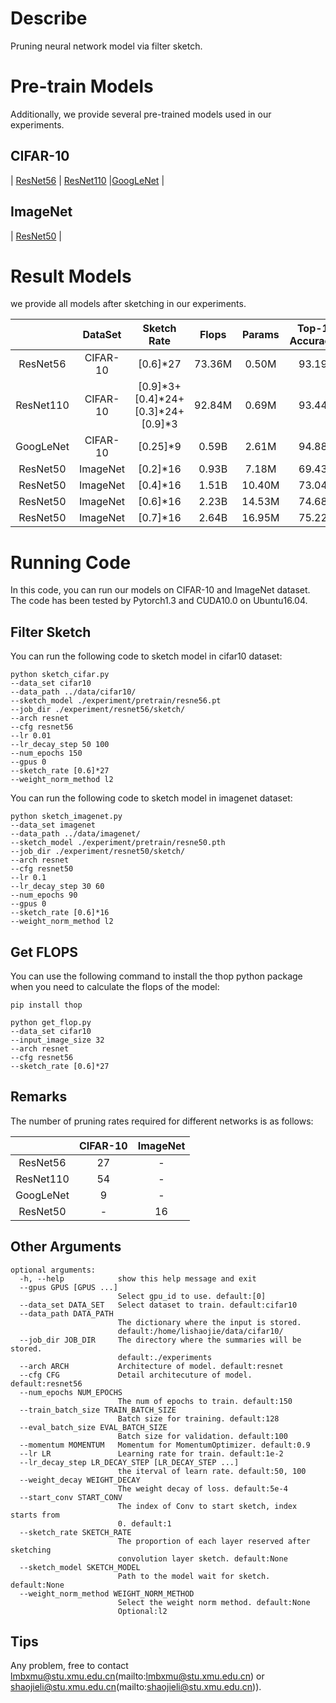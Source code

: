 # Describe

Pruning neural network model via filter sketch.

# Pre-train Models

Additionally, we provide several  pre-trained models used in our experiments.

## CIFAR-10

| [ResNet56](https://drive.google.com/open?id=1pt-LgK3kI_4ViXIQWuOP0qmmQa3p2qW5) | [ResNet110](https://drive.google.com/open?id=1Uqg8_J-q2hcsmYTAlRtknCSrkXDqYDMD) |[GoogLeNet](https://drive.google.com/open?id=1YNno621EuTQTVY2cElf8YEue9J4W5BEd) | 

## ImageNet

| [ResNet50](https://download.pytorch.org/models/resnet50-19c8e357.pth) |

# Result Models

we provide all models after sketching in our experiments.

|           | DataSet  |              Sketch Rate              | Flops  | Params | Top-1 Accuracy | Top-5 Accuracy |                           Download                           |
| :-------: | :------: | :-----------------------------------: | :----: | :----: | :------------: | :------------: | :----------------------------------------------------------: |
| ResNet56  | CIFAR-10 |               [0.6]*27                | 73.36M | 0.50M  |     93.19      |       -        | [Link](https://drive.google.com/open?id=1E1I1Cg5Ki6aIzvjKixDSrjuEeV6rnrRF) |
| ResNet110 | CIFAR-10 | [0.9]\*3+[0.4]\*24+[0.3]\*24+[0.9]\*3 | 92.84M | 0.69M  |     93.44      |       -        | [Link](https://drive.google.com/open?id=1h0vh6pprBXDz8FYQK43gQT6PirmGtkVa) |
| GoogLeNet | CIFAR-10 |               [0.25]*9                | 0.59B  | 2.61M  |     94.88      |       -        | [Link](https://drive.google.com/open?id=10uS8hDD4n85fiSGUxBtKljcpRPHeHWX0) |
| ResNet50  | ImageNet |               [0.2]*16                | 0.93B  | 7.18M  |     69.43      |     89.23      | [Link](https://drive.google.com/open?id=1Xo82p37IVKelp4K79tn8TaBdU4bvqhPj) |
| ResNet50  | ImageNet |               [0.4]*16                | 1.51B  | 10.40M |     73.04      |     91.18      | [Link](https://drive.google.com/open?id=1Q-aUjEUh5Q-3Syc5i1n0ZBq85QDUpUtQ) |
| ResNet50  | ImageNet |               [0.6]*16                | 2.23B  | 14.53M |     74.68      |     92.17      | [Link](https://drive.google.com/open?id=1Kk2PRsFAsK_uhs8siWnfvURJlz4zc_j2) |
| ResNet50  | ImageNet |               [0.7]*16                | 2.64B  | 16.95M |     75.22      |     92.50      | [Link](https://drive.google.com/open?id=13Fc-eNP4z3HSQuikcRmHLSvpVJrjXYVu) |

# Running Code

In this code, you can run our models on CIFAR-10 and ImageNet dataset. The code has been tested by Pytorch1.3 and CUDA10.0 on Ubuntu16.04.



## Filter Sketch

You can run the following code to sketch model in cifar10 dataset:

```shell
python sketch_cifar.py 
--data_set cifar10 
--data_path ../data/cifar10/
--sketch_model ./experiment/pretrain/resne56.pt 
--job_dir ./experiment/resnet56/sketch/
--arch resnet 
--cfg resnet56 
--lr 0.01
--lr_decay_step 50 100
--num_epochs 150 
--gpus 0
--sketch_rate [0.6]*27
--weight_norm_method l2
```

You can run the following code to sketch model in imagenet dataset:

```shell
python sketch_imagenet.py 
--data_set imagenet 
--data_path ../data/imagenet/
--sketch_model ./experiment/pretrain/resne50.pth 
--job_dir ./experiment/resnet50/sketch/
--arch resnet 
--cfg resnet50 
--lr 0.1
--lr_decay_step 30 60
--num_epochs 90 
--gpus 0
--sketch_rate [0.6]*16
--weight_norm_method l2
```

## Get FLOPS

You can use the following command to install the thop python package when you need to calculate the flops of the model:

```shell
pip install thop
```

```shell
python get_flop.py 
--data_set cifar10 
--input_image_size 32 
--arch resnet 
--cfg resnet56
--sketch_rate [0.6]*27
```

## Remarks

The number of pruning rates required for different networks is as follows:

|           | CIFAR-10 | ImageNet |
| :-------: | :------: | :------: |
| ResNet56  |    27    |    -     |
| ResNet110 |    54    |    -     |
| GoogLeNet |    9     |    -     |
| ResNet50  |    -     |    16    |

## Other Arguments

```shell
optional arguments:
  -h, --help            show this help message and exit
  --gpus GPUS [GPUS ...]
                        Select gpu_id to use. default:[0]
  --data_set DATA_SET   Select dataset to train. default:cifar10
  --data_path DATA_PATH
                        The dictionary where the input is stored.
                        default:/home/lishaojie/data/cifar10/
  --job_dir JOB_DIR     The directory where the summaries will be stored.
                        default:./experiments
  --arch ARCH           Architecture of model. default:resnet
  --cfg CFG             Detail architecuture of model. default:resnet56
  --num_epochs NUM_EPOCHS
                        The num of epochs to train. default:150
  --train_batch_size TRAIN_BATCH_SIZE
                        Batch size for training. default:128
  --eval_batch_size EVAL_BATCH_SIZE
                        Batch size for validation. default:100
  --momentum MOMENTUM   Momentum for MomentumOptimizer. default:0.9
  --lr LR               Learning rate for train. default:1e-2
  --lr_decay_step LR_DECAY_STEP [LR_DECAY_STEP ...]
                        the iterval of learn rate. default:50, 100
  --weight_decay WEIGHT_DECAY
                        The weight decay of loss. default:5e-4
  --start_conv START_CONV
                        The index of Conv to start sketch, index starts from
                        0. default:1
  --sketch_rate SKETCH_RATE
                        The proportion of each layer reserved after sketching
                        convolution layer sketch. default:None
  --sketch_model SKETCH_MODEL
                        Path to the model wait for sketch. default:None
  --weight_norm_method WEIGHT_NORM_METHOD
                        Select the weight norm method. default:None
                        Optional:l2
```

## Tips

Any problem, free to contact lmbxmu@stu.xmu.edu.cn(mailto:lmbxmu@stu.xmu.edu.cn) or shaojieli@stu.xmu.edu.cn(mailto:shaojieli@stu.xmu.edu.cn)).
